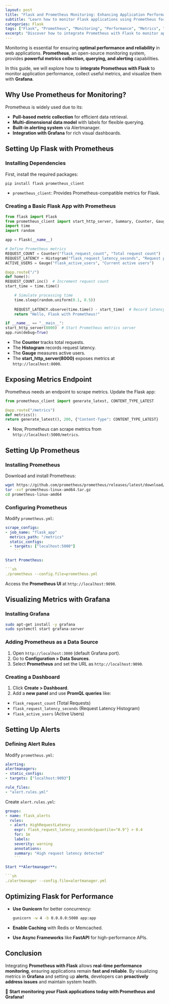 ```yaml
---
layout: post
title: "Flask and Prometheus Monitoring: Enhancing Application Performance"
subtitle: "Learn how to monitor Flask applications using Prometheus for real-time performance insights"
categories: Flask
tags: ["Flask", "Prometheus", "Monitoring", "Performance", "Metrics", "DevOps"]
excerpt: "Discover how to integrate Prometheus with Flask to monitor application performance, track metrics, and optimize API response times."
---
```




Monitoring is essential for ensuring **optimal performance and reliability** in web applications. **Prometheus**, an open-source monitoring system, provides **powerful metrics collection, querying, and alerting** capabilities.

In this guide, we will explore how to **integrate Prometheus with Flask** to monitor application performance, collect useful metrics, and visualize them with **Grafana**.

## Why Use Prometheus for Monitoring?

Prometheus is widely used due to its:

- **Pull-based metric collection** for efficient data retrieval.
- **Multi-dimensional data model** with labels for flexible querying.
- **Built-in alerting system** via Alertmanager.
- **Integration with Grafana** for rich visual dashboards.

## Setting Up Flask with Prometheus

### Installing Dependencies

First, install the required packages:

```sh
pip install flask prometheus_client
```

- `prometheus_client`: Provides Prometheus-compatible metrics for Flask.

### Creating a Basic Flask App with Prometheus

```python
from flask import Flask
from prometheus_client import start_http_server, Summary, Counter, Gauge, Histogram
import time
import random

app = Flask(__name__)

# Define Prometheus metrics
REQUEST_COUNT = Counter("flask_request_count", "Total request count")
REQUEST_LATENCY = Histogram("flask_request_latency_seconds", "Request processing time")
ACTIVE_USERS = Gauge("flask_active_users", "Current active users")

@app.route("/")
def home():
REQUEST_COUNT.inc()  # Increment request count
start_time = time.time()

    # Simulate processing time
    time.sleep(random.uniform(0.1, 0.5))  
    
    REQUEST_LATENCY.observe(time.time() - start_time)  # Record latency
    return "Hello, Flask with Prometheus!"

if __name__ == "__main__":
start_http_server(8000)  # Start Prometheus metrics server
app.run(debug=True)
```

- The **Counter** tracks total requests.
- The **Histogram** records request latency.
- The **Gauge** measures active users.
- The **start_http_server(8000)** exposes metrics at `http://localhost:8000`.

## Exposing Metrics Endpoint

Prometheus needs an endpoint to scrape metrics. Update the Flask app:

```python
from prometheus_client import generate_latest, CONTENT_TYPE_LATEST

@app.route("/metrics")
def metrics():
return generate_latest(), 200, {"Content-Type": CONTENT_TYPE_LATEST}
```

- Now, Prometheus can scrape metrics from `http://localhost:5000/metrics`.

## Setting Up Prometheus

### Installing Prometheus

Download and install Prometheus:

```sh
wget https://github.com/prometheus/prometheus/releases/latest/download/prometheus-linux-amd64.tar.gz
tar -xvf prometheus-linux-amd64.tar.gz
cd prometheus-linux-amd64
```

### Configuring Prometheus

Modify `prometheus.yml`:

```yml
scrape_configs:
- job_name: "flask_app"
  metrics_path: "/metrics"
  static_configs:
  - targets: ["localhost:5000"]
    ```

Start Prometheus:

```sh
./prometheus --config.file=prometheus.yml
```

Access the **Prometheus UI** at `http://localhost:9090`.

## Visualizing Metrics with Grafana

### Installing Grafana

```sh
sudo apt-get install -y grafana
sudo systemctl start grafana-server
```

### Adding Prometheus as a Data Source

1. Open `http://localhost:3000` (default Grafana port).
2. Go to **Configuration > Data Sources**.
3. Select **Prometheus** and set the URL as `http://localhost:9090`.

### Creating a Dashboard

1. Click **Create > Dashboard**.
2. Add a **new panel** and use **PromQL queries** like:

  - `flask_request_count` (Total Requests)
  - `flask_request_latency_seconds` (Request Latency Histogram)
  - `flask_active_users` (Active Users)

## Setting Up Alerts

### Defining Alert Rules

Modify `prometheus.yml`:

```yml
alerting:
alertmanagers:
- static_configs:
- targets: ["localhost:9093"]

rule_files:
- "alert.rules.yml"
  ```

Create `alert.rules.yml`:

```yml
groups:
- name: flask_alerts
  rules:
  - alert: HighRequestLatency
    expr: flask_request_latency_seconds{quantile="0.9"} > 0.4
    for: 1m
    labels:
    severity: warning
    annotations:
    summary: "High request latency detected"
    ```

Start **Alertmanager**:

```sh
./alertmanager --config.file=alertmanager.yml
```

## Optimizing Flask for Performance

- **Use Gunicorn** for better concurrency:

  ```sh
  gunicorn -w 4 -b 0.0.0.0:5000 app:app
  ```

- **Enable Caching** with Redis or Memcached.
- **Use Async Frameworks** like **FastAPI** for high-performance APIs.

## Conclusion

Integrating **Prometheus with Flask** allows **real-time performance monitoring**, ensuring applications remain **fast and reliable**. By visualizing metrics in **Grafana** and setting up **alerts**, developers can **proactively address issues** and maintain system health.

🚀 **Start monitoring your Flask applications today with Prometheus and Grafana!**  
